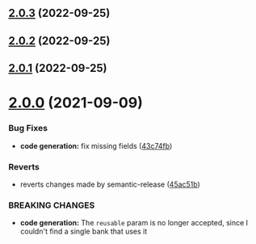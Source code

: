 ## [2.0.3](https://github.com/roziscoding/pix-me/compare/v2.0.2...v2.0.3) (2022-09-25)

## [2.0.2](https://github.com/roziscoding/pix-me/compare/v2.0.1...v2.0.2) (2022-09-25)

## [2.0.1](https://github.com/roziscoding/pix-me/compare/v2.0.0...v2.0.1) (2022-09-25)

# [2.0.0](https://github.com/roziscoding/pix-me/compare/v1.1.1...v2.0.0) (2021-09-09)

### Bug Fixes

- **code generation:** fix missing fields
  ([43c74fb](https://github.com/roziscoding/pix-me/commit/43c74fbea7e41cac1d1aa38dca10aceca4c793de))

### Reverts

- reverts changes made by semantic-release
  ([45ac51b](https://github.com/roziscoding/pix-me/commit/45ac51b469c0054b49563e564e517ed8676d6bab))

### BREAKING CHANGES

- **code generation:** The `reusable` param is no longer accepted, since I
  couldn't find a single bank that uses it
